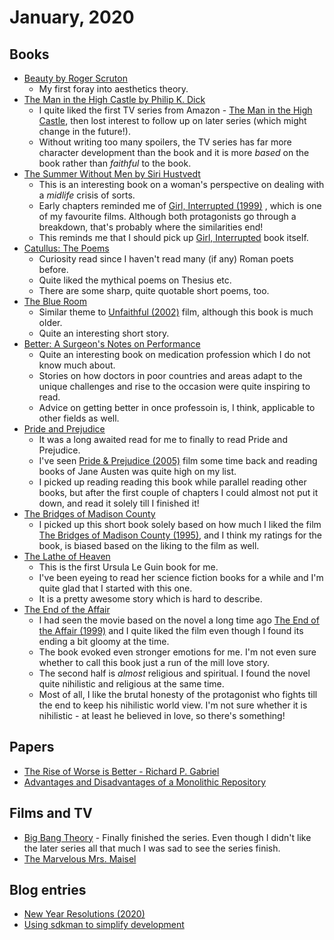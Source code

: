 # January, 2020

## Books

- [Beauty by Roger Scruton](https://www.goodreads.com/book/show/6323955-beauty)
  - My first foray into aesthetics theory.
- [The Man in the High Castle by Philip K. Dick](https://www.goodreads.com/book/show/216363.The_Man_in_the_High_Castle)
  - I quite liked the first TV series from Amazon - [The Man in the High Castle](https://www.imdb.com/title/tt1740299/), then lost interest to follow up on later series (which might change in the future!).
  - Without writing too many spoilers, the TV series has far more character development than the book and it is more _based_ on the book rather than _faithful_ to the book.
- [The Summer Without Men by Siri Hustvedt](https://www.goodreads.com/book/show/10223697-the-summer-without-men)
  - This is an interesting book on a woman's perspective on dealing with a _midlife_ crisis of sorts.
  - Early chapters reminded me of [Girl, Interrupted (1999)](https://www.imdb.com/title/tt0172493/) , which is one of my favourite films. Although both protagonists go through a breakdown, that's probably where the similarities end! 
  - This reminds me that I should pick up [Girl, Interrupted](https://www.goodreads.com/book/show/68783.Girl_Interrupted) book itself.
- [Catullus: The Poems](https://www.goodreads.com/book/show/287155.Catullus) 
  - Curiosity read since I haven't read many (if any) Roman poets before.
  - Quite liked the mythical poems on Thesius etc.
  - There are some sharp, quite quotable short poems, too.
- [The Blue Room](https://www.goodreads.com/book/show/140590.The_Blue_Room)
  - Similar theme to [Unfaithful (2002)](https://www.imdb.com/title/tt0250797/)
    film, although this book is much older.
  - Quite an interesting short story.
- [Better: A Surgeon's Notes on Performance](https://www.goodreads.com/book/show/213233.Better)
  - Quite an interesting book on medication profession which I do not know much about.
  - Stories on how doctors in poor countries and areas adapt to the unique challenges and rise to the occasion were quite inspiring to read.
  - Advice on getting better in once professoin is, I think, applicable to other fields as well.
- [Pride and Prejudice](https://www.goodreads.com/book/show/1885.Pride_and_Prejudice)
  - It was a long awaited read for me to finally to read Pride and Prejudice.
  - I've seen [Pride & Prejudice (2005)](https://www.imdb.com/title/tt0414387/) film some time back and reading books of Jane Austen was quite high on my list.
  - I picked up reading reading this book while parallel reading other books, but after the first couple of chapters I could almost not put it down, and read it solely till I finished it!
- [The Bridges of Madison County](https://www.goodreads.com/book/show/83674.The_Bridges_of_Madison_County)
  - I picked up this short book solely based on how much I liked the film [The Bridges of Madison County (1995)](https://www.imdb.com/title/tt0112579/), and I think my ratings for the book, is biased based on the liking to the film as well.
- [The Lathe of Heaven](https://www.goodreads.com/book/show/59924.The_Lathe_of_Heaven) 
  - This is the first Ursula Le Guin book for me. 
  - I've been eyeing to read her science fiction books for a while and I'm quite glad that I started with this one. 
  - It is a pretty awesome story which is hard to describe. 
- [The End of the Affair](https://www.goodreads.com/book/show/29641.The_End_of_the_Affair) 
  - I had seen the movie based on the novel a long time ago [The End of the Affair (1999)](https://www.imdb.com/title/tt0172396/) and I quite liked the film even though I found its ending a bit gloomy at the time. 
  - The book evoked even stronger emotions for me. I'm not even sure whether to call this book just a run of the mill love story. 
  - The second half is _almost_ religious and spiritual. I found the novel quite nihilistic and religious at the same time.
  - Most of all, I like the brutal honesty of the protagonist who fights till the end to keep his nihilistic world view. I'm not sure whether it is nihilistic - at least he believed in love, so there's something!

## Papers

- [The Rise of Worse is Better - Richard P. Gabriel](../../papers/cs/rise-of-worse-is-better.md)
- [Advantages and Disadvantages of a Monolithic Repository](../../papers/cs/monorepos-seip18.md)

## Films and TV

- [Big Bang Theory](https://www.imdb.com/title/tt0898266/) - Finally finished the series. Even though I didn't like the later series all that much I was sad to see the series finish.
- [The Marvelous Mrs. Maisel](https://www.imdb.com/title/tt5788792/)

## Blog entries

- [New Year Resolutions (2020)](https://dewaka.com/blog/2020/01/09/new-year-resolutions-2020/) 
- [Using sdkman to simplify development](https://dewaka.com/blog/2020/01/16/sdkman-to-simplify-development/)
